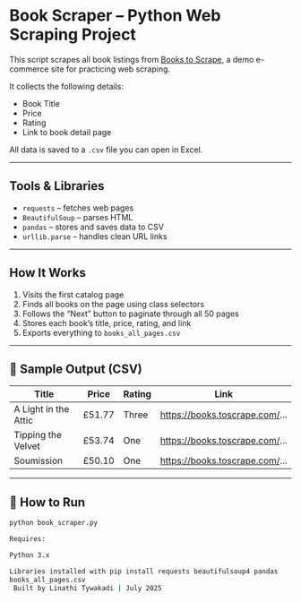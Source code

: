 # Book Scraper – Python Web Scraping Project

This script scrapes all book listings from [Books to Scrape](https://books.toscrape.com), a demo e-commerce site for practicing web scraping.

It collects the following details:
-  Book Title
-  Price
-  Rating
- Link to book detail page

All data is saved to a `.csv` file you can open in Excel.

---

## Tools & Libraries

- `requests` – fetches web pages
- `BeautifulSoup` – parses HTML
- `pandas` – stores and saves data to CSV
- `urllib.parse` – handles clean URL links

---

##  How It Works

1. Visits the first catalog page
2. Finds all books on the page using class selectors
3. Follows the “Next” button to paginate through all 50 pages
4. Stores each book’s title, price, rating, and link
5. Exports everything to `books_all_pages.csv`

---

## 🧪 Sample Output (CSV)

| Title                      | Price   | Rating | Link                                  |
|----------------------------|---------|--------|---------------------------------------|
| A Light in the Attic       | £51.77  | Three  | https://books.toscrape.com/...        |
| Tipping the Velvet         | £53.74  | One    | https://books.toscrape.com/...        |
| Soumission                 | £50.10  | One    | https://books.toscrape.com/...        |

---

## 📂 How to Run

```bash
python book_scraper.py

Requires:

Python 3.x

Libraries installed with pip install requests beautifulsoup4 pandas
books_all_pages.csv
 Built by Linathi Tywakadi | July 2025












